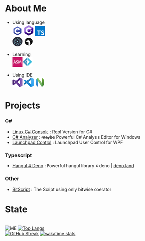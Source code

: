 # About Me

- Using language<br>
<img src="/lang/c.png" width="32"> <img src="/lang/csharp.png" width="32"> <img src="/lang/typescript.png" width="32"><br>
<img src="/lang/electron.png" width="32"> <img src="/lang/deno.png" width="32">

- Learning<br>
<img src="/lang/assembly.png" width="32"><img src="/lang/fsharp.png" width="32">

- Using IDE<br>
<img src="/ide/vs.png" width="32"> <img src="/ide/vsc.png" width="32"> <img src="/ide/neovim.png" width="32">

# Projects

### C#
- [Linux C# Console](https://github.com/Lukince/Linux-CS-Console) : Repl Version for C#
- [C# Analyzer](https://github.com/Lukince/CSharp-Analyzer) : ~~maybe~~ Powerful C# Analysis Editor for Windows
- [Launchpad Control](https://github.com/Lukince/LaunchpadControl) : Launchpad User Control for WPF

### Typescript
- [Hangul 4 Deno](https://github.com/Lukince/Hangul4deno) : Powerful hangul library 4 deno | [deno.land](https://deno.land/x/hangul)

### Other
- [BitScript](https://github.com/Lukince/BitScript) : The Script using only bitwise operator

# State

<br>![ME](https://github-readme-stats.vercel.app/api?username=lukince&show_icons=true&theme=radical&count_private=true)
[![Top Langs](https://github-readme-stats.vercel.app/api/top-langs/?username=lukince&layout=compact&theme=radical)](https://github.com/anuraghazra/github-readme-stats)
<br>[![GitHub Streak](http://github-readme-streak-stats.herokuapp.com?user=Lukince&theme=dark)](https://git.io/streak-stats)
[![wakatime stats](https://github-readme-stats.vercel.app/api/wakatime?username=Lukince&theme=radical)](https://github.com/anuraghazra/github-readme-stats)
